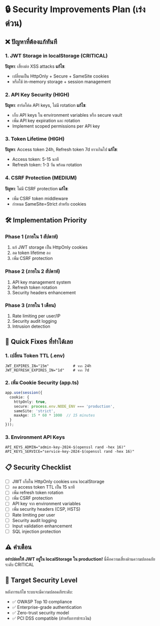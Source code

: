 # 🔒 Security Improvements Plan (เร่งด่วน)

## ❌ ปัญหาที่ต้องแก้ทันที

### 1. JWT Storage in localStorage (CRITICAL)
**ปัญหา**: เสี่ยงต่อ XSS attacks
**แก้ไข**: 
- เปลี่ยนเป็น HttpOnly + Secure + SameSite cookies
- หรือใช้ in-memory storage + session management

### 2. API Key Security (HIGH)
**ปัญหา**: ฮาร์ดโค้ด API keys, ไม่มี rotation
**แก้ไข**:
- เก็บ API keys ใน environment variables หรือ secure vault
- เพิ่ม API key expiration และ rotation
- Implement scoped permissions per API key

### 3. Token Lifetime (HIGH) 
**ปัญหา**: Access token 24h, Refresh token 7d ยาวเกินไป
**แก้ไข**:
- Access token: 5-15 นาที
- Refresh token: 1-3 วัน พร้อม rotation

### 4. CSRF Protection (MEDIUM)
**ปัญหา**: ไม่มี CSRF protection
**แก้ไข**:
- เพิ่ม CSRF token middleware
- กำหนด SameSite=Strict สำหรับ cookies

## 🛠️ Implementation Priority

### Phase 1 (ภายใน 1 สัปดาห์)
1. แก้ JWT storage เป็น HttpOnly cookies
2. ลด token lifetime ลง
3. เพิ่ม CSRF protection

### Phase 2 (ภายใน 2 สัปดาห์)  
1. API key management system
2. Refresh token rotation
3. Security headers enhancement

### Phase 3 (ภายใน 1 เดือน)
1. Rate limiting per user/IP
2. Security audit logging
3. Intrusion detection

## 🔧 Quick Fixes ที่ทำได้เลย

### 1. เปลี่ยน Token TTL (.env)
```env
JWT_EXPIRES_IN="15m"           # จาก 24h
JWT_REFRESH_EXPIRES_IN="1d"    # จาก 7d
```

### 2. เพิ่ม Cookie Security (app.ts)
```typescript
app.use(session({
  cookie: {
    httpOnly: true,
    secure: process.env.NODE_ENV === 'production',
    sameSite: 'strict',
    maxAge: 15 * 60 * 1000  // 15 minutes
  }
}));
```

### 3. Environment API Keys
```env
API_KEYS_ADMIN="admin-key-2024-$(openssl rand -hex 16)"
API_KEYS_SERVICE="service-key-2024-$(openssl rand -hex 16)"
```

## 📋 Security Checklist

- [ ] JWT เก็บใน HttpOnly cookies แทน localStorage  
- [ ] ลด access token TTL เป็น 15 นาที
- [ ] เพิ่ม refresh token rotation
- [ ] เพิ่ม CSRF protection
- [ ] API key จาก environment variables
- [ ] เพิ่ม security headers (CSP, HSTS)
- [ ] Rate limiting per user
- [ ] Security audit logging
- [ ] Input validation enhancement
- [ ] SQL injection protection

## ⚠️ คำเตือน

**อย่าปล่อยให้ JWT อยู่ใน localStorage ใน production!** 
นี่คือความเสี่ยงด้านความปลอดภัยระดับ CRITICAL

## 🎯 Target Security Level

หลังการแก้ไข ระบบจะมีความปลอดภัยระดับ:
- ✅ OWASP Top 10 compliance
- ✅ Enterprise-grade authentication
- ✅ Zero-trust security model
- ✅ PCI DSS compatible (สำหรับการชำระเงิน)
